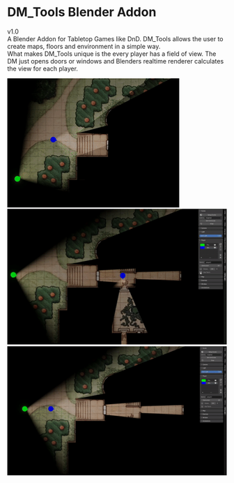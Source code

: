# DM_Tools Blender Addon
v1.0 <br/>
A Blender Addon for Tabletop Games like DnD. DM_Tools allows the user to create maps, floors and environment in a simple way.  
What makes DM_Tools unique is the every player has a field of view. The DM just opens doors or windows and Blenders realtime renderer calculates the view for each player.

![biggif_example](/doc/field_of_view.gif) 
<br/>
![biggif_example](/doc/walk_distance.gif) 
<br/>
![biggif_example](/doc/day_night.gif) 


